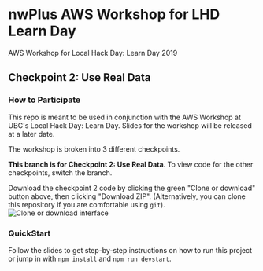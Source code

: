 # nwPlus AWS Workshop for LHD Learn Day

AWS Workshop for Local Hack Day: Learn Day 2019

## Checkpoint 2: Use Real Data

### How to Participate

This repo is meant to be used in conjunction with the AWS Workshop at UBC's Local Hack Day: Learn Day. Slides for the workshop will be released at a later date.

The workshop is broken into 3 different checkpoints.

**This branch is for Checkpoint 2: Use Real Data**.
To view code for the other checkpoints, switch the branch.

Download the checkpoint 2 code by clicking the green "Clone or download" button above, then clicking "Download ZIP".
(Alternatively, you can clone this repository if you are comfortable using `git`).
![Clone or download interface](https://i.ibb.co/VBYZD9m/Screen-Shot-2019-09-29-at-12-13-25-PM.png)

### QuickStart

Follow the slides to get step-by-step instructions on how to run this project or jump in with `npm install` and `npm run devstart`.
